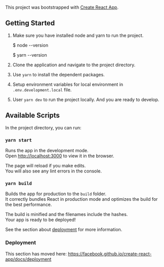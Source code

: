 This project was bootstrapped with [Create React App](https://github.com/facebook/create-react-app).

## Getting Started

1. Make sure you have installed node and yarn to run the project.

    $ node --version

    $ yarn --version

2. Clone the application and navigate to the project directory.

3. Use `yarn` to install the dependent packages.

4. Setup environment variables for local environment in `.env.development.local` file.

5.  User `yarn dev` to run the project locally. And you are ready to develop.


## Available Scripts

In the project directory, you can run:

### `yarn start`

Runs the app in the development mode.<br />
Open [http://localhost:3000](http://localhost:3000) to view it in the browser.

The page will reload if you make edits.<br />
You will also see any lint errors in the console.

### `yarn build`

Builds the app for production to the `build` folder.<br />
It correctly bundles React in production mode and optimizes the build for the best performance.

The build is minified and the filenames include the hashes.<br />
Your app is ready to be deployed!

See the section about [deployment](https://facebook.github.io/create-react-app/docs/deployment) for more information.

### Deployment

This section has moved here: https://facebook.github.io/create-react-app/docs/deployment

